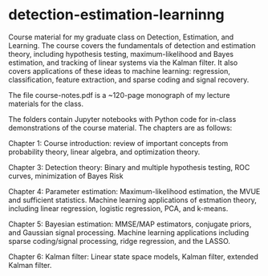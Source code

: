 # detection-estimation-learninng

Course material for my graduate class on Detection, Estimation, and Learning. The course covers the fundamentals of detection and estimation theory, including hypothesis testing, maximum-likelihood and Bayes estimation, and tracking of linear systems via the Kalman filter. It also covers applications of these ideas to machine learning: regression, classification, feature extraction, and sparse coding and signal recovery.

The file course-notes.pdf is a ~120-page monograph of my lecture materials for the class.

The folders contain Jupyter notebooks with Python code for in-class demonstrations of the course material. The chapters are as follows:

Chapter 1: Course introduction: review of important concepts from probability theory, linear algebra, and optimization theory.

Chapter 3: Detection theory: Binary and multiple hypothesis testing, ROC curves, minimization of Bayes Risk

Chapter 4: Parameter estimation: Maximum-likelihood estimation, the MVUE and sufficient statistics. Machine learning applications of estmation theory, including linear regression, logistic regression, PCA, and k-means.

Chapter 5: Bayesian estimation: MMSE/MAP estimators, conjugate priors, and Gaussian signal processing. Machine learning applications including sparse coding/signal processing, ridge regression, and the LASSO.

Chapter 6: Kalman filter: Linear state space models, Kalman filter, extended Kalman filter.
